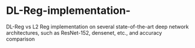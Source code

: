 # DL-Reg-implementation-
DL-Reg  vs L2 Reg  implementation on several state-of-the-art deep network architectures, such as ResNet-152, densenet, etc., and accuracy comparison 
